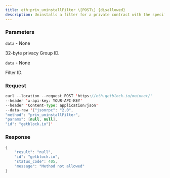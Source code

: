 ```yaml
---
title: eth:priv_uninstallFilter \[POST\] {disallowed}
description: Uninstalls a filter for a private contract with the specified ID. When afilter is no longer required, call this method.Filters time out when not requested by priv_getFilterChanges orpriv_getFilterLogs for 10 minutes.For private contracts, priv_uninstallFilter is the same aseth_uninstallFilter for public contracts.
---
```


### Parameters


`data` - None

32-byte privacy Group ID.

`data` - None

Filter ID.

### Request

``` java
curl --location --request POST 'https://eth.getblock.io/mainnet/' 
--header 'x-api-key: YOUR-API-KEY' 
--header 'Content-Type: application/json' 
--data-raw '{"jsonrpc": "2.0",
"method": "priv_uninstallFilter",
"params": [null, null],
"id": "getblock.io"}'
```

###  Response

``` java
{
    "result": "null",
    "id": "getblock.io",
    "status_code": 405,
    "message": "Method not allowed"
}
```

